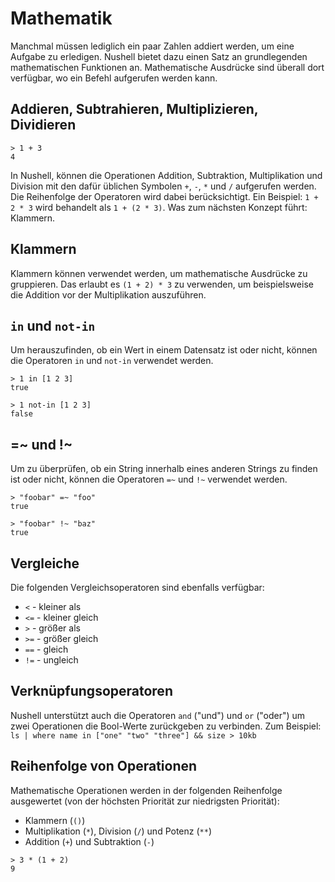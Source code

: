 # Mathematik

Manchmal müssen lediglich ein paar Zahlen addiert werden, um eine Aufgabe zu erledigen. Nushell bietet dazu einen Satz an grundlegenden mathematischen Funktionen an. Mathematische Ausdrücke sind überall dort verfügbar, wo ein Befehl aufgerufen werden kann.

## Addieren, Subtrahieren, Multiplizieren, Dividieren

```
> 1 + 3
4
```

In Nushell, können die Operationen Addition, Subtraktion, Multiplikation und Division mit den dafür üblichen Symbolen `+`, `-`, `*` und `/` aufgerufen werden. Die Reihenfolge der Operatoren wird dabei berücksichtigt. Ein Beispiel: `1 + 2 * 3` wird behandelt als `1 + (2 * 3)`. Was zum nächsten Konzept führt: Klammern.

## Klammern

Klammern können verwendet werden, um mathematische Ausdrücke zu gruppieren. Das erlaubt es `(1 + 2) * 3` zu verwenden, um beispielsweise die Addition vor der Multiplikation auszuführen.

## `in` und `not-in`

Um herauszufinden, ob ein Wert in einem Datensatz ist oder nicht, können die Operatoren `in` und `not-in` verwendet werden.

```
> 1 in [1 2 3]
true
```

```
> 1 not-in [1 2 3]
false
```

## =~ und !~

Um zu überprüfen, ob ein String innerhalb eines anderen Strings zu finden ist oder nicht, können die Operatoren `=~` und `!~` verwendet werden.

```
> "foobar" =~ "foo"
true
```

```
> "foobar" !~ "baz"
true
```

## Vergleiche

Die folgenden Vergleichsoperatoren sind ebenfalls verfügbar:

- `<` - kleiner als
- `<=` - kleiner gleich
- `>` - größer als
- `>=` - größer gleich
- `==` - gleich
- `!=` - ungleich

## Verknüpfungsoperatoren

Nushell unterstützt auch die Operatoren `and` ("und") und `or` ("oder") um zwei Operationen die Bool-Werte zurückgeben zu verbinden. Zum Beispiel: `ls | where name in ["one" "two" "three"] && size > 10kb`

## Reihenfolge von Operationen

Mathematische Operationen werden in der folgenden Reihenfolge ausgewertet (von der höchsten Priorität zur niedrigsten Priorität):

- Klammern (`()`)
- Multiplikation (`*`), Division (`/`) und Potenz (`**`)
- Addition (`+`) und Subtraktion (`-`)

```
> 3 * (1 + 2)
9
```
